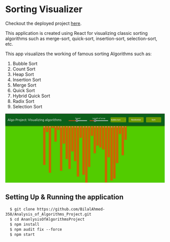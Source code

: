 # Sorting Visualizer

Checkout the deployed project [here](https://sorting-algorithms-visualizer-project.netlify.app/).

This application is created using React for visualizing classic sorting algorithms such as merge-sort, quick-sort, insertion-sort, selection-sort, etc.

This app visualizes the working of famous sorting Algorithms such as:
1. Bubble Sort
2. Count Sort
3. Heap Sort
4. Insertion Sort
5. Merge Sort
6. Quick Sort
7. Hybrid Quick Sort
8. Radix Sort
9. Selection Sort

![screenshot of project](/public/sv.png)

## Setting Up & Running the application

```
  $ git clone https://github.com/BilalAhmed-358/Analysis_of_Algorithms_Project.git
  $ cd AnanlysisOfAlgorithmsProject
  $ npm install
  $ npm audit fix --force
  $ npm start
```
